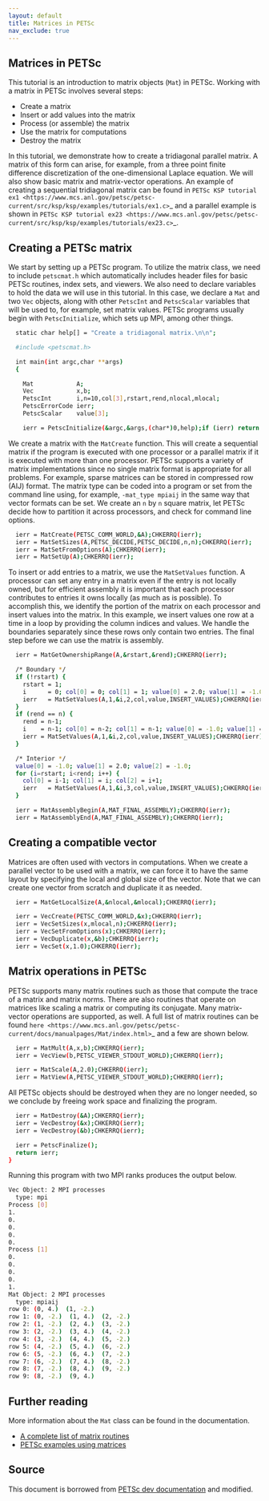 ```yaml
---
layout: default
title: Matrices in PETSc
nav_exclude: true
---
```

## Matrices in PETSc
This tutorial is an introduction to matrix objects (``Mat``) in PETSc.
Working with a matrix in PETSc involves several steps:

-  Create a matrix
-  Insert or add values into the matrix
-  Process (or assemble) the matrix
-  Use the matrix for computations
-  Destroy the matrix

In this tutorial, we demonstrate how to create a tridiagonal parallel matrix.
A matrix of this form can arise, for example, from a three point finite difference discretization of the one-dimensional Laplace equation.
We will also show basic matrix and matrix-vector operations.
An example of creating a sequential tridiagonal matrix can be found in `PETSc KSP tutorial ex1 <https://www.mcs.anl.gov/petsc/petsc-current/src/ksp/ksp/examples/tutorials/ex1.c>`_
and a parallel example is shown in `PETSc KSP tutorial ex23 <https://www.mcs.anl.gov/petsc/petsc-current/src/ksp/ksp/examples/tutorials/ex23.c>`_.

## Creating a PETSc matrix

We start by setting up a PETSc program.
To utilize the matrix class, we need to include ``petscmat.h`` which
automatically includes header files for basic PETSc routines, index sets,
and viewers.
We also need to declare variables to hold the data we will use in this tutorial.
In this case, we declare a ``Mat`` and two ``Vec`` objects, along with other
``PetscInt`` and ``PetscScalar`` variables that will be used to, for example, set matrix values.
PETSc programs usually begin with ``PetscInitialize``, which sets up MPI, among other things.

```bash
  static char help[] = "Create a tridiagonal matrix.\n\n";

  #include <petscmat.h>

  int main(int argc,char **args)
  {

    Mat            A;         
    Vec            x,b;
    PetscInt       i,n=10,col[3],rstart,rend,nlocal,mlocal;
    PetscErrorCode ierr;
    PetscScalar    value[3];

    ierr = PetscInitialize(&argc,&args,(char*)0,help);if (ierr) return ierr;
```

We create a matrix with the ``MatCreate`` function.
This will create a sequential matrix if the program is executed with one processor
or a parallel matrix if it is executed with more than one processor.
PETSc supports a variety of matrix implementations since no single matrix format is appropriate for all problems.
For example, sparse matrices can be stored in compressed row (AIJ) format.
The matrix type can be coded into a program or set from the command line using, for example, ``-mat_type mpiaij``
in the same way that vector formats can be set.
We create an ``n`` by ``n`` square matrix, let PETSc decide how to partition it across processors,
and check for command line options.

```bash
  ierr = MatCreate(PETSC_COMM_WORLD,&A);CHKERRQ(ierr);
  ierr = MatSetSizes(A,PETSC_DECIDE,PETSC_DECIDE,n,n);CHKERRQ(ierr);
  ierr = MatSetFromOptions(A);CHKERRQ(ierr);
  ierr = MatSetUp(A);CHKERRQ(ierr);
```

To insert or add entries to a matrix, we use the ``MatSetValues`` function.
A processor can set any entry in a matrix even if the entry is not locally owned,
but for efficient assembly it is important that each processor
contributes to entries it owns locally (as much as is possible).
To accomplish this, we identify the portion of the matrix on each processor
and insert values into the matrix.
In this example, we insert values one row at a time in a loop by providing the column indices and values.
We handle the boundaries separately since these rows only contain two entries.
The final step before we can use the matrix is assembly.

```bash
  ierr = MatGetOwnershipRange(A,&rstart,&rend);CHKERRQ(ierr);

  /* Boundary */
  if (!rstart) {
    rstart = 1;
    i      = 0; col[0] = 0; col[1] = 1; value[0] = 2.0; value[1] = -1.0;
    ierr   = MatSetValues(A,1,&i,2,col,value,INSERT_VALUES);CHKERRQ(ierr);
  }
  if (rend == n) {
    rend = n-1;
    i    = n-1; col[0] = n-2; col[1] = n-1; value[0] = -1.0; value[1] = 2.0;
    ierr = MatSetValues(A,1,&i,2,col,value,INSERT_VALUES);CHKERRQ(ierr);
  }

  /* Interior */
  value[0] = -1.0; value[1] = 2.0; value[2] = -1.0;
  for (i=rstart; i<rend; i++) {
    col[0] = i-1; col[1] = i; col[2] = i+1;
    ierr   = MatSetValues(A,1,&i,3,col,value,INSERT_VALUES);CHKERRQ(ierr);
  }

  ierr = MatAssemblyBegin(A,MAT_FINAL_ASSEMBLY);CHKERRQ(ierr);
  ierr = MatAssemblyEnd(A,MAT_FINAL_ASSEMBLY);CHKERRQ(ierr);
```

## Creating a compatible vector

Matrices are often used with vectors in computations.
When we create a parallel vector to be used with a matrix,
we can force it to have the same layout by specifying the local and global size of the vector.
Note that we can create one vector from scratch and duplicate it as needed.

```bash
  ierr = MatGetLocalSize(A,&nlocal,&mlocal);CHKERRQ(ierr);

  ierr = VecCreate(PETSC_COMM_WORLD,&x);CHKERRQ(ierr);
  ierr = VecSetSizes(x,mlocal,n);CHKERRQ(ierr);
  ierr = VecSetFromOptions(x);CHKERRQ(ierr);
  ierr = VecDuplicate(x,&b);CHKERRQ(ierr);
  ierr = VecSet(x,1.0);CHKERRQ(ierr);
```

## Matrix operations in PETSc

PETSc supports many matrix routines such as those that compute the trace of a matrix and matrix norms.
There are also routines that operate on matrices like scaling a matrix or computing its conjugate.
Many matrix-vector operations are supported, as well.
A full list of matrix routines can be found `here <https://www.mcs.anl.gov/petsc/petsc-current/docs/manualpages/Mat/index.html>`_
and a few are shown below.

```bash
  ierr = MatMult(A,x,b);CHKERRQ(ierr);
  ierr = VecView(b,PETSC_VIEWER_STDOUT_WORLD);CHKERRQ(ierr);

  ierr = MatScale(A,2.0);CHKERRQ(ierr);
  ierr = MatView(A,PETSC_VIEWER_STDOUT_WORLD);CHKERRQ(ierr);
```

All PETSc objects should be destroyed when they are no longer needed,
so we conclude by freeing work space and finalizing the program.

```bash
  ierr = MatDestroy(&A);CHKERRQ(ierr);
  ierr = VecDestroy(&x);CHKERRQ(ierr); 
  ierr = VecDestroy(&b);CHKERRQ(ierr); 

  ierr = PetscFinalize();
  return ierr;
}
```

Running this program with two MPI ranks produces the output below.

```bash
Vec Object: 2 MPI processes
  type: mpi
Process [0]
1.
0.
0.
0.
0.
Process [1]
0.
0.
0.
0.
1.
Mat Object: 2 MPI processes
  type: mpiaij
row 0: (0, 4.)  (1, -2.) 
row 1: (0, -2.)  (1, 4.)  (2, -2.) 
row 2: (1, -2.)  (2, 4.)  (3, -2.) 
row 3: (2, -2.)  (3, 4.)  (4, -2.) 
row 4: (3, -2.)  (4, 4.)  (5, -2.) 
row 5: (4, -2.)  (5, 4.)  (6, -2.) 
row 6: (5, -2.)  (6, 4.)  (7, -2.) 
row 7: (6, -2.)  (7, 4.)  (8, -2.) 
row 8: (7, -2.)  (8, 4.)  (9, -2.) 
row 9: (8, -2.)  (9, 4.) 
```

## Further reading
More information about the ``Mat`` class can be found in the documentation.
-  [A complete list of matrix routines](https://www.mcs.anl.gov/petsc/petsc-current/docs/manualpages/Mat/index.html)
-  [PETSc examples using matrices](https://www.mcs.anl.gov/petsc/petsc-current/src/mat/examples/tutorials/index.html)

## Source
This document is borrowed from [PETSc dev documentation](https://wg-beginners.readthedocs.io/en/latest/tutorials/introductory_tutorial.html) and modified.
